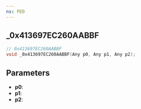 ```yaml
---
ns: PED
---
```

## _0x413697EC260AABBF

```c
// 0x413697EC260AABBF
void _0x413697EC260AABBF(Any p0, Any p1, Any p2);
```

## Parameters
* **p0**:
* **p1**:
* **p2**:
